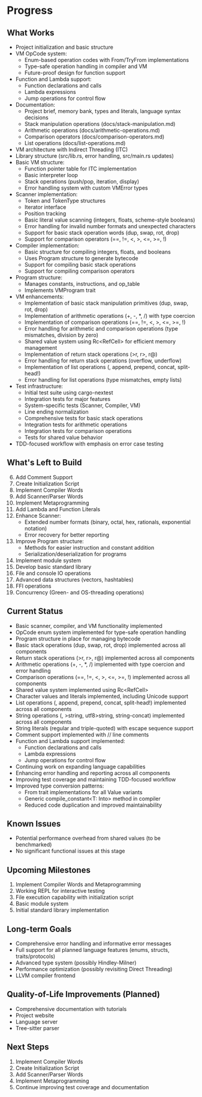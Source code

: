 # Progress

## What Works
- Project initialization and basic structure
- VM OpCode system:
  - Enum-based operation codes with From/TryFrom implementations
  - Type-safe operation handling in compiler and VM
  - Future-proof design for function support
- Function and Lambda support:
  - Function declarations and calls
  - Lambda expressions
  - Jump operations for control flow
- Documentation:
  - Project brief, memory bank, types and literals, language syntax decisions
  - Stack manipulation operations (docs/stack-manipulation.md)
  - Arithmetic operations (docs/arithmetic-operations.md)
  - Comparison operators (docs/comparison-operators.md)
  - List operations (docs/list-operations.md)
- VM architecture with Indirect Threading (ITC)
- Library structure (src/lib.rs, error handling, src/main.rs updates)
- Basic VM structure:
  - Function pointer table for ITC implementation
  - Basic interpreter loop
  - Stack operations (push/pop, iteration, display)
  - Error handling system with custom VMError types
- Scanner implementation:
  - Token and TokenType structures
  - Iterator interface
  - Position tracking
  - Basic literal value scanning (integers, floats, scheme-style booleans)
  - Error handling for invalid number formats and unexpected characters
  - Support for basic stack operation words (dup, swap, rot, drop)
  - Support for comparison operators (==, !=, <, >, <=, >=, !)
- Compiler implementation:
  - Basic structure for compiling integers, floats, and booleans
  - Uses Program structure to generate bytecode
  - Support for compiling basic stack operations
  - Support for compiling comparison operators
- Program structure:
  - Manages constants, instructions, and op_table
  - Implements VMProgram trait
- VM enhancements:
  - Implementation of basic stack manipulation primitives (dup, swap, rot, drop)
  - Implementation of arithmetic operations (+, -, *, /) with type coercion
  - Implementation of comparison operations (==, !=, <, >, <=, >=, !)
  - Error handling for arithmetic and comparison operations (type mismatches, division by zero)
  - Shared value system using Rc<RefCell<Value>> for efficient memory management
  - Implementation of return stack operations (>r, r>, r@)
  - Error handling for return stack operations (overflow, underflow)
  - Implementation of list operations (<list>, append, prepend, concat, split-head!)
  - Error handling for list operations (type mismatches, empty lists)
- Test infrastructure:
  - Initial test suite using cargo-nextest
  - Integration tests for major features
  - System-specific tests (Scanner, Compiler, VM)
  - Line ending normalization
  - Comprehensive tests for basic stack operations
  - Integration tests for arithmetic operations
  - Integration tests for comparison operations
  - Tests for shared value behavior
- TDD-focused workflow with emphasis on error case testing

## What's Left to Build
6. Add Comment Support
7. Create Initialization Script
8. Implement Compiler Words
9. Add Scanner/Parser Words
10. Implement Metaprogramming
11. Add Lambda and Function Literals
12. Enhance Scanner:
    - Extended number formats (binary, octal, hex, rationals, exponential notation)
    - Error recovery for better reporting
13. Improve Program structure:
    - Methods for easier instruction and constant addition
    - Serialization/deserialization for programs
14. Implement module system
15. Develop basic standard library
16. File and console IO operations
17. Advanced data structures (vectors, hashtables)
18. FFI operations
19. Concurrency (Green- and OS-threading operations)

## Current Status
- Basic scanner, compiler, and VM functionality implemented
- OpCode enum system implemented for type-safe operation handling
- Program structure in place for managing bytecode
- Basic stack operations (dup, swap, rot, drop) implemented across all components
- Return stack operations (>r, r>, r@) implemented across all components
- Arithmetic operations (+, -, *, /) implemented with type coercion and error handling
- Comparison operations (==, !=, <, >, <=, >=, !) implemented across all components
- Shared value system implemented using Rc<RefCell<Value>>
- Character values and literals implemented, including Unicode support
- List operations (<list>, append, prepend, concat, split-head!) implemented across all components
- String operations (<string>, >string, utf8>string, string-concat) implemented across all components
- String literals (regular and triple-quoted) with escape sequence support
- Comment support implemented with // line comments
- Function and Lambda support implemented:
  - Function declarations and calls
  - Lambda expressions
  - Jump operations for control flow
- Continuing work on expanding language capabilities
- Enhancing error handling and reporting across all components
- Improving test coverage and maintaining TDD-focused workflow
- Improved type conversion patterns:
  - From trait implementations for all Value variants
  - Generic compile_constant<T: Into<Value>> method in compiler
  - Reduced code duplication and improved maintainability

## Known Issues
- Potential performance overhead from shared values (to be benchmarked)
- No significant functional issues at this stage

## Upcoming Milestones
1. Implement Compiler Words and Metaprogramming
2. Working REPL for interactive testing
3. File execution capability with initialization script
4. Basic module system
5. Initial standard library implementation

## Long-term Goals
- Comprehensive error handling and informative error messages
- Full support for all planned language features (enums, structs, traits/protocols)
- Advanced type system (possibly Hindley-Milner)
- Performance optimization (possibly revisiting Direct Threading)
- LLVM compiler frontend

## Quality-of-Life Improvements (Planned)
- Comprehensive documentation with tutorials
- Project website
- Language server
- Tree-sitter parser

## Next Steps
1. Implement Compiler Words
2. Create Initialization Script
3. Add Scanner/Parser Words
4. Implement Metaprogramming
5. Continue improving test coverage and documentation
